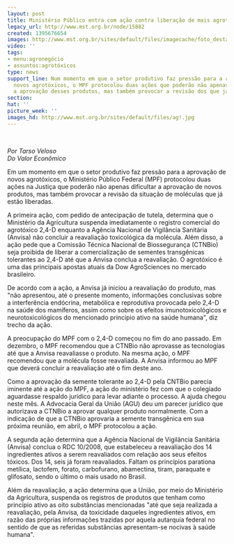```yaml
---
layout: post
title: Ministério Público entra com ação contra liberação de mais agrotóxicos
legacy_url: http://www.mst.org.br/node/15882
created: 1395676654
images: http://www.mst.org.br/sites/default/files/imagecache/foto_destaque/ag!.jpg
video: ''
tags:
- menu:agronegócio
- assuntos:agrotóxicos
type: news
support_line: Num momento em que o setor produtivo faz pressão para a aprovação de
  novos agrotóxicos, o MPF protocolou duas ações que poderão não apenas dificultar
  a aprovação desses produtos, mas também provocar a revisão dos que já estão liberadas.
section: 
hat: ''
picture_week: ''
images_hd: http://www.mst.org.br/sites/default/files/ag!.jpg
---
```

<p>&nbsp;</p><p><em>Por Tarso Veloso&nbsp;<br>Do Valor Econômico</em>&nbsp;</p><p>Em um momento em que o setor produtivo faz pressão para a aprovação de novos agrotóxicos, o Ministério Público Federal (MPF) protocolou duas ações na Justiça que poderão não apenas dificultar a aprovação de novos produtos, mas também provocar a revisão da situação de moléculas que já estão liberadas.</p><p>A primeira ação, com pedido de antecipação de tutela, determina que o Ministério da Agricultura suspenda imediatamente o registro comercial do agrotóxico 2,4-D enquanto a Agência Nacional de Vigilância Sanitária (Anvisa) não concluir a reavaliação toxicológica da molécula. Além disso, a ação pede que a Comissão Técnica Nacional de Biossegurança (CTNBio) seja proibida de liberar a comercialização de sementes transgênicas tolerantes ao 2,4-D até que a Anvisa conclua a reavaliação. O agrotóxico é uma das principais apostas atuais da Dow AgroSciences no mercado brasileiro.</p><p>De acordo com a ação, a Anvisa já iniciou a reavaliação do produto, mas "não apresentou, até o presente momento, informações conclusivas sobre a interferência endócrina, metabólica e reprodutiva provocada pelo 2,4-D na saúde dos mamíferos, assim como sobre os efeitos imunotoxicológicos e neurotoxicológicos do mencionado princípio ativo na saúde humana", diz trecho da ação.</p><p>A preocupação do MPF com o 2,4-D começou no fim do ano passado. Em dezembro, o MPF recomendou que a CTNBio não aprovasse as tecnologias até que a Anvisa reavaliasse o produto. Na mesma ação, o MPF recomendou que a molécula fosse reavaliada. A Anvisa informou ao MPF que deverá concluir a reavaliação até o fim deste ano.</p><p>Como a aprovação da semente tolerante ao 2,4-D pela CNTBio parecia iminente até a ação do MPF, a ação do ministério fez com que o colegiado aguardasse respaldo jurídico para levar adiante o processo. A ajuda chegou neste mês. A Advocacia Geral da União (AGU) deu um parecer jurídico que autorizava a CTNBio a aprovar qualquer produto normalmente. Com a indicação de que a CTNBio aprovaria a semente transgênica em sua próxima reunião, em abril, o MPF protocolou a ação.</p><p>A segunda ação determina que a Agência Nacional de Vigilância Sanitária (Anvisa) conclua o RDC 10/2008, que estabeleceu a reavaliação dos 14 ingredientes ativos a serem reavaliados com relação aos seus efeitos tóxicos. Dos 14, seis já foram reavaliados. Faltam os princípios parationa metílica, lactofem, forato, carbofurano, abamectina, tiram, paraquate e glifosato, sendo o último o mais usado no Brasil.</p><p>Além da reavaliação, a ação determina que a União, por meio do Ministério da Agricultura, suspenda os registros de produtos que tenham como princípio ativo as oito substâncias mencionadas "até que seja realizada a reavaliação, pela Anvisa, da toxicidade daqueles ingredientes ativos, em razão das próprias informações trazidas por aquela autarquia federal no sentido de que as referidas substâncias apresentam-se nocivas à saúde humana".</p><div>&nbsp;</div>
